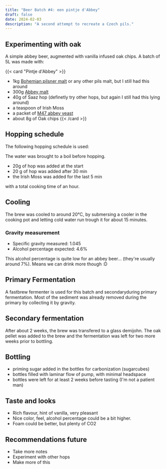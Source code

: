 ```yaml
---
title: "Beer Batch #4: een pintje d'Abbey"
draft: false
date: 2024-02-03
description: "A second attempt to recreate a Czech pils."
---
```


## Experimenting with oak

A simple abbey beer, augmented with vanilla infused oak chips. A batch of 5L was made with:

{{< card "Pintje d'Abbey" >}}
- 1kg [Bohemian pilsner malt](https://brouwland.com/nl/mout/2043-bohemian-pilsner-mout-weyermann-3-5-ebc-5-kg.html) or any other pils malt, but I still had this around
- 300g [Abbey malt](https://brouwland.com/en/malts/2063-abbey-malt-weyermann-40-50-ebc-1-kg.html)
- 40g of Saaz hop (definetly try other hops, but again I still had this lying around) 
- a teaspoon of Irish Moss
- a packet of [M47 abbey yeast](https://brouwland.com/en/yeast-and-bacteria/1945-dried-brewing-yeast-belgian-abbey-m47-mangrove-jack-s-craft-series-10-g.html)
- about 8g of Oak chips
{{< /card >}}

## Hopping schedule

The following hopping schedule is used:

The water was brought to a boil before hopping.
- 20g of hop was added at the start
- 20 g of hop was added after 30 min
- the Irish Moss was added  for the last 5 min

with a total cooking time of an hour.

## Cooling

The brew was cooled to around 20°C, by submersing a cooler in the cooking pot and letting cold water run trough it for about 15 minutes.

### Gravity measurement

- Specific gravity measured: 1.045
- Alcohol percentage expected: 4.6% 

This alcohol percentage is quite low for an abbey beer... (they're usually around 7%). Means we can drink more though :D

## Primary Fermentation

A fastbrew fermenter is used for this batch  and secondaryduring primary fermentation.
Most of the sediment was already removed during the primary by collecting it by gravity.

## Secondary fermentation

After about 2 weeks, the brew was transfered to a glass demijohn. The oak pellet was added to the brew and the fermentation was left for two more weeks prior to bottling. 

## Bottling

- priming sugar added in the bottles for carbonization (sugarcubes)
- bottles filled with laminar flow of pump, with minimal headspace
- bottles were left for at least 2 weeks before tasting (I'm not a patient man)

## Taste and looks
- Rich flavour, hint of vanilla, very pleasant 
- Nice color, feel, alcohol percentage could be a bit higher.
- Foam could be better, but plenty of CO2

## Recommendations future

- Take more notes
- Experiment with other hops
- Make more of this